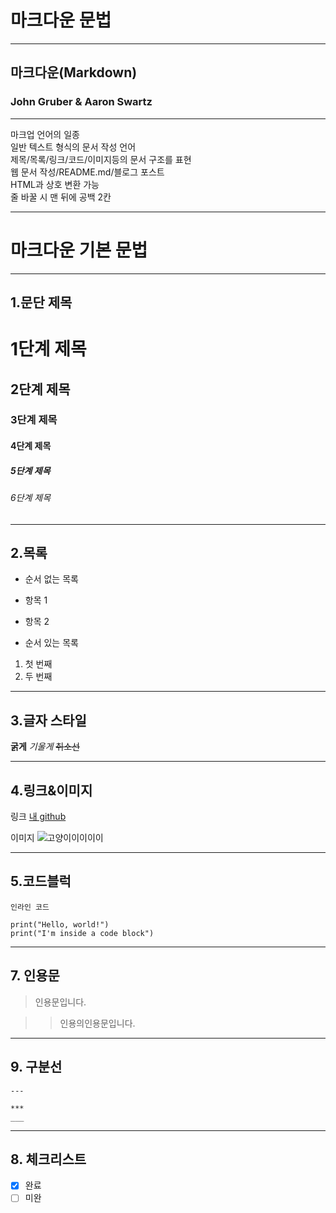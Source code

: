 # 마크다운 문법

---

## 마크다운(Markdown)

### John Gruber & Aaron Swartz

---

마크업 언어의 일종  
일반 텍스트 형식의 문서 작성 언어  
제목/목록/링크/코드/이미지등의 문서 구조를 표현  
웹 문서 작성/README.md/블로그 포스트  
HTML과 상호 변환 가능  
줄 바꿀 시 맨 뒤에 공백 2칸

---

# 마크다운 기본 문법

---

## 1.문단 제목

# 1단계 제목

## 2단계 제목

### 3단계 제목

#### 4단계 제목

##### 5단계 제목

###### 6단계 제목

---

## 2.목록

- 순서 없는 목록

- 항목 1
- 항목 2

- 순서 있는 목록

1. 첫 번째
2. 두 번째

---

## 3.글자 스타일

**굵게**
_기울게_
~~취소선~~

---

## 4.링크&이미지

링크
[내 github](https://github.com/UJin1122)

이미지
![고양이이이이이](https://static.wikia.nocookie.net/joke-battles/images/b/b5/The_Screaming_Cat.jpg/revision/latest?cb=20201029200735)

---

## 5.코드블럭

`인라인 코드`

```
print("Hello, world!")
print("I'm inside a code block")
```

---

## 7. 인용문

> 인용문입니다.

> > 인용의인용문입니다.

---

## 9. 구분선

```
---

***
___

```

---

## 8. 체크리스트

- [x] 완료
- [ ] 미완
